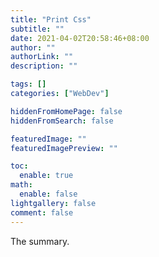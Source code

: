 ```yaml
---
title: "Print Css"
subtitle: ""
date: 2021-04-02T20:58:46+08:00
author: ""
authorLink: ""
description: ""

tags: []
categories: ["WebDev"]

hiddenFromHomePage: false
hiddenFromSearch: false

featuredImage: ""
featuredImagePreview: ""

toc:
  enable: true
math:
  enable: false
lightgallery: false
comment: false
---
```


The summary.

<!--more-->
